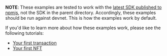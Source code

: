 **NOTE**: These examples are tested to work with the [latest SDK published to npmjs](https://www.npmjs.com/package/diem), not the SDK in the parent directory. Accordingly, these examples should be run against devnet. This is how the examples work by default.

If you'd like to learn more about how these examples work, please see the following tutorials:
- [Your first transaction](https://diem.dev/integration/creating-a-signed-transaction)
- [Your first NFT](https://diem.dev/tutorials/your-first-nft-sdk)
